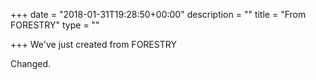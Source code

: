+++
date = "2018-01-31T19:28:50+00:00"
description = ""
title = "From FORESTRY"
type = ""

+++
We've just created from FORESTRY

Changed.